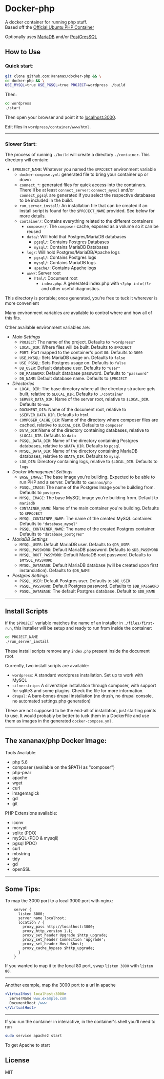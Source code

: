 # Docker-php

A docker container for running php stuff.  
Based off the [Official Ubuntu PHP Container](https://hub.docker.com/_/php/)

Optionally uses [MariaDB](https://hub.docker.com/_/mariadb/) and/or [PostGresSQL](https://hub.docker.com/_/postgres/)

## How to Use

### Quick start:

```sh
git clone github.com:Xananax/docker-php && \
cd docker-php && \
USE_MYSQL=true USE_PGSQL=true PROJECT=wordpress ./build
```
Then:
```sh
cd wordpress
./start
```

Then open your browser and point it to [localhost:3000](http://localhost:3000).

Edit files in `wordpress/container/www/html`.

------

### Slower Start:

The process of running `./build` will create a directory `./container`. This directory will contain:

- `$PROJECT_NAME`: Whatever you named the `$PROJECT` environment variable
  - `docker-compose.yml`: generated file to bring your container up or down
  - `connect_*`: generated files for quick access into the containers. There'll be at least `connect_server`; `connect_mysql` and/or `connect_pgsql` are generated if you select the respective databases to be included in the build.
  - `run_server_install`: An installation file that can be created if an install script is found for the `$PROJECT_NAME` provided. See below for more details.
  - `container/`: Contains everything related to the different containers
    - `composer/`: The `composer` cache, exposed as a volume so it can be reused
    - `data/`: Will hold that Postgres/MariaDB databases
      - `pgsql/`: Contains Postgres Databases
      - `mysql/`: Contains MariaDB Databases
    - `log/`: Will hold Postgres/MariaDB/Apache logs
      - `pgsql/`: Contains Postgres logs
      - `mysql/`: Contains MariaDB logs
      - `apache/`: Contains Apache logs
    - `www/`: Server root
      - `html/`: Document root
        - `index.php`: A generated index.php with `<?php info()?>` and other useful diagnostics.

This directory is portable; once generated, you're free to tuck it wherever is more convenient

Many environment variables are available to control where and how all of this fits.  

Other available environment variables are:

- *Main Settings*
  - `PROJECT`: The name of the project. Defaults to `"wordpress"`
  - `LOCAL_DIR`: Where files will be built. Defaults to `$PROJECT`
  - `PORT`: Port mapped to the container's port `80`. Defaults to `3000`
  - `USE_MYSQL`: Sets MariaDB usage on. Defaults to `false`
  - `USE_PGSQL`: Sets Postgres usage on. Defaults to `false`
  - `DB_USER`: Default database user. Defaults to `"user"`
  - `DB_PASSWORD`: Default database password. Defaults to `"password"`
  - `DB_NAME`: Default database name. Defaults to `$PROJECT`
- *Directories*
  - `LOCAL_DIR`: The base directory where all the directory structure gets built, relative to `$LOCAL_DIR`. Defaults to `./container`
  - `SERVER_DATA_DIR`: Name of the server root, relative to `$LOCAL_DIR`. Defaults to `www`
  - `DOCUMENT_DIR`: Name of the document root, relative to `$SERVER_DATA_DIR`. Defaults to `html`
  - `COMPOSER_CACHE_DIR`: Name of the directory where composer files are cached, relative to `$LOCAL_DIR`. Defaults to `composer`
  - `DATA_DIR`:Name of the directory containing databases, relative to `$LOCAL_DIR`. Defaults to `data`
  - `PGSQL_DATA_DIR`: Name of the directory containing Postgres databases, relative to `$DATA_DIR`. Defaults to `pgsql`
  - `MYSQL_DATA_DIR`: Name of the directory containing MariaDB databases, relative to `$DATA_DIR`. Defaults to `mysql`
  - `LOG_DIR`: Directory containing logs, relative to `$LOCAL_DIR`. Defaults to `logs`
- *Docker Management Settings*
  - `BASE_IMAGE`: The base image you're building. Expected to be able to run PHP and a server. Defaults to `xananax/php`
  - `PGSQL_IMAGE`: The name of the Postgres Image you're building from. Defaults to `postgres`
  - `MYSQL_IMAGE`: The base MySQL image you're building from. Default to `mariadb`
  - `CONTAINER_NAME`: Name of the main container you're building. Defaults to `$PROJECT`
  - `MYSQL_CONTAINER_NAME`: The name of the created MySQL container. Defaults to `"database_mysql"`
  - `PGSQL_CONTAINER_NAME`: The name of the created Postgres container. Defaults to `"database_postgres"`
- *MariaDB Settings*
  - `MYSQL_USER`: Default MariaDB user. Defaults to `$DB_USER`
  - `MYSQL_PASSWORD`: Default MariaDB password. Defaults to `$DB_PASSWORD`
  - `MYSQL_ROOT_PASSWORD`: Default MariaDB root password. Defaults to `$MYSQL_PASSWORD`
  - `MYSQL_DATABASE`: Default MariaDB database (will be created upon first instanciation). Defaults to `$DB_NAME`
- *Postgres Settings*
  - `PGSQL_USER`: Default Postgres user. Defaults to `$DB_USER`
  - `PGSQL_PASSWORD`: Default Postgres password. Defaults to `$DB_PASSWORD`
  - `PGSQL_DATABASE`: The default Postgres database. Default to `$DB_NAME`

----

## Install Scripts

if the `$PROJECT` variable matches the name of an installer in `./files/first-run`, this installer will be setup and ready to run from inside the container:

```sh
cd PROJECT_NAME
./run_server_install
```

These install scripts remove any `index.php` present inside the document root.

Currently, two install scripts are available:

- `wordpress`: A standard wordpress installation. Set up to work with MySQL
- `silverstripe`: A silverstripe installation through composer, with support for sqlite3 and some plugins. Check the file for more information.
- `drupal`: A bare-bones drupal installation (no drush, no drupal console, no automated settings.php generation)

These are not supposed to be the end-all of installation, just starting points to use. It would probably be better to tuck them in a DockerFile and use them as images in the generated `docker-compose.yml`.

----


## The xananax/php Docker Image:


Tools Available:

- php 5.6
- composer (available on the $PATH as "composer")
- php-pear
- apache
- wget
- curl
- imagemagick
- gd
- git

PHP Extensions available:

- iconv
- mcrypt
- sqlite (PDO)
- mySQL (PDO & mysqli)
- pgsql (PDO)
- curl
- mbstring
- tidy
- gd
- openSSL

-----

## Some Tips:

To map the 3000 port to a local 3000 port with nginx:

```nginx
    server {
      listen 3000;
      server_name localhost;
      location / {
        proxy_pass http://localhost:3000;
        proxy_http_version 1.1;
        proxy_set_header Upgrade $http_upgrade;
        proxy_set_header Connection 'upgrade';
        proxy_set_header Host $host;
        proxy_cache_bypass $http_upgrade;
      }
    }
```
If you wanted to map it to the local 80 port, swap `listen 3000` with `listen 80`.

------

Another example, map the 3000 port to a url in apache

```apache
<VirtualHost localhost:3000>
  ServerName www.example.com
  DocumentRoot /www
</VirtualHost>
```

------

If you run the container in interactive, in the container's shell you'll need to run

```sh
sudo service apache2 start
```

To get Apache to start


## License

MIT
